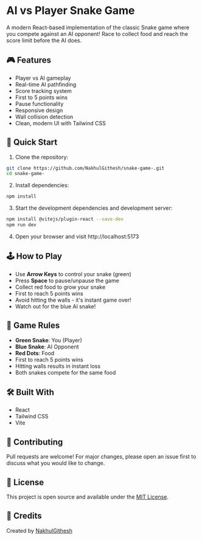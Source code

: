 # AI vs Player Snake Game

A modern React-based implementation of the classic Snake game where you compete against an AI opponent! Race to collect food and reach the score limit before the AI does.

## 🎮 Features

- Player vs AI gameplay
- Real-time AI pathfinding
- Score tracking system
- First to 5 points wins
- Pause functionality
- Responsive design
- Wall collision detection
- Clean, modern UI with Tailwind CSS

## 🚀 Quick Start

1. Clone the repository:
```bash
git clone https://github.com/NakhulGithesh/snake-game-.git
cd snake-game-
```

2. Install dependencies:
```bash
npm install
```

3. Start the development dependencies and development server:
```bash
npm install @vitejs/plugin-react --save-dev
npm run dev
```

4. Open your browser and visit http://localhost:5173

## 🕹️ How to Play

- Use **Arrow Keys** to control your snake (green)
- Press **Space** to pause/unpause the game
- Collect red food to grow your snake
- First to reach 5 points wins
- Avoid hitting the walls - it's instant game over!
- Watch out for the blue AI snake!

## 🎯 Game Rules

- **Green Snake**: You (Player)
- **Blue Snake**: AI Opponent
- **Red Dots**: Food
- First to reach 5 points wins
- Hitting walls results in instant loss
- Both snakes compete for the same food

## 🛠️ Built With

- React
- Tailwind CSS
- Vite

## 🤝 Contributing

Pull requests are welcome! For major changes, please open an issue first to discuss what you would like to change.

## 📝 License

This project is open source and available under the [MIT License](LICENSE).

## 🎨 Credits

Created by [NakhulGithesh](https://github.com/NakhulGithesh)
